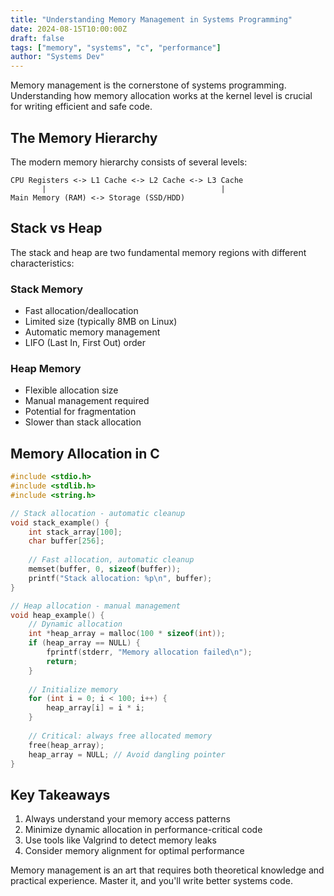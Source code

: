 ```yaml
---
title: "Understanding Memory Management in Systems Programming"
date: 2024-08-15T10:00:00Z
draft: false
tags: ["memory", "systems", "c", "performance"]
author: "Systems Dev"
---
```


Memory management is the cornerstone of systems programming. Understanding how memory allocation works at the kernel level is crucial for writing efficient and safe code.

<!--more-->

## The Memory Hierarchy

The modern memory hierarchy consists of several levels:

    CPU Registers <-> L1 Cache <-> L2 Cache <-> L3 Cache
           |                                       |
    Main Memory (RAM) <-> Storage (SSD/HDD)

## Stack vs Heap

The stack and heap are two fundamental memory regions with different characteristics:

### Stack Memory
- Fast allocation/deallocation
- Limited size (typically 8MB on Linux)
- Automatic memory management
- LIFO (Last In, First Out) order

### Heap Memory
- Flexible allocation size
- Manual management required
- Potential for fragmentation
- Slower than stack allocation

## Memory Allocation in C

```c
#include <stdio.h>
#include <stdlib.h>
#include <string.h>

// Stack allocation - automatic cleanup
void stack_example() {
    int stack_array[100];
    char buffer[256];
    
    // Fast allocation, automatic cleanup
    memset(buffer, 0, sizeof(buffer));
    printf("Stack allocation: %p\n", buffer);
}

// Heap allocation - manual management
void heap_example() {
    // Dynamic allocation
    int *heap_array = malloc(100 * sizeof(int));
    if (heap_array == NULL) {
        fprintf(stderr, "Memory allocation failed\n");
        return;
    }
    
    // Initialize memory
    for (int i = 0; i < 100; i++) {
        heap_array[i] = i * i;
    }
    
    // Critical: always free allocated memory
    free(heap_array);
    heap_array = NULL; // Avoid dangling pointer
}
```

## Key Takeaways

1. Always understand your memory access patterns
2. Minimize dynamic allocation in performance-critical code
3. Use tools like Valgrind to detect memory leaks
4. Consider memory alignment for optimal performance

Memory management is an art that requires both theoretical knowledge and practical experience. Master it, and you'll write better systems code.